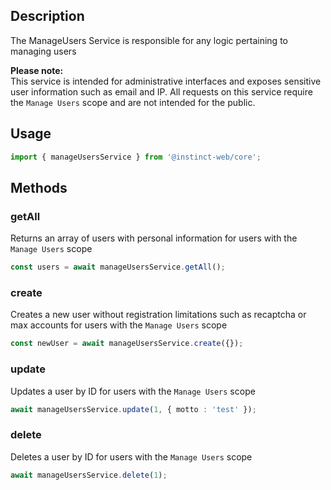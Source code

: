 ## Description
The ManageUsers Service is responsible for any logic pertaining to managing users

**Please note:**
<br />
This service is intended for administrative interfaces and exposes sensitive user information such as email and IP.
All requests on this service require the `Manage Users` scope and are not intended for the public.

## Usage
```typescript
import { manageUsersService } from '@instinct-web/core';
```
## Methods

### getAll
Returns an array of users with personal information for users with the `Manage Users` scope

```typescript
const users = await manageUsersService.getAll();
```

### create
Creates a new user without registration limitations such as recaptcha or max accounts for users with the `Manage Users` scope
```typescript
const newUser = await manageUsersService.create({});
```

### update
Updates a user by ID for users with the `Manage Users` scope

```typescript
await manageUsersService.update(1, { motto : 'test' });
```

### delete
Deletes a user by ID for users with the `Manage Users` scope
```typescript
await manageUsersService.delete(1);
```
